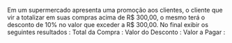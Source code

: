 Em um supermercado apresenta uma promoção aos clientes,
o cliente que vir a totalizar em suas compras acima de R$ 300,00,
o mesmo terá o desconto de 10% no valor que exceder a R$ 300,00.
No final exibir os seguintes resultados :
Total da Compra :
Valor do Desconto :
Valor a Pagar :
